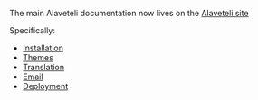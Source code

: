 The main Alaveteli documentation now lives on the [Alaveteli  site](http://alaveteli.org/docs/)

Specifically:

* [Installation](http://alaveteli.org/docs/installing/)
* [Themes](http://alaveteli.org/docs/customising/themes/)
* [Translation](http://alaveteli.org/docs/customising/translation/)
* [Email](http://alaveteli.org/docs/installing/email/)
* [Deployment](http://alaveteli.org/docs/installing/deploy/)
